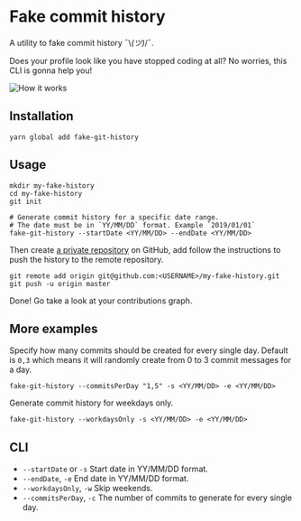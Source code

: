 # Fake commit history

A utility to fake commit history ¯\\_(ツ)_/¯.

Does your profile look like you have stopped coding at all? 
No worries, this CLI is gonna help you!

<img src="https://dl.dropboxusercontent.com/s/q2iinti6v0zbhzs/contributions.gif?dl=0" alt="How it works" />

## Installation

```shell script
yarn global add fake-git-history
```

## Usage

```shell script
mkdir my-fake-history
cd my-fake-history
git init

# Generate commit history for a specific date range.
# The date must be in `YY/MM/DD` format. Example `2019/01/01`
fake-git-history --startDate <YY/MM/DD> --endDate <YY/MM/DD>
```

Then create [a private repository](https://github.com/new) on GitHub,
add follow the instructions to push the history to the remote repository.

```shell script
git remote add origin git@github.com:<USERNAME>/my-fake-history.git
git push -u origin master
```

Done! Go take a look at your contributions graph.

## More examples

Specify how many commits should be created for every single day. 
Default is `0,3` which means it will randomly create from 0 to 3 commit messages for a day.

```shell script
fake-git-history --commitsPerDay "1,5" -s <YY/MM/DD> -e <YY/MM/DD>
```

Generate commit history for weekdays only.

```shell script
fake-git-history --workdaysOnly -s <YY/MM/DD> -e <YY/MM/DD>
```

## CLI

- `--startDate` or `-s` Start date in YY/MM/DD format.
- `--endDate`, `-e` End date in YY/MM/DD format.
- `--workdaysOnly`, `-w` Skip weekends.
- `--commitsPerDay`, `-c` The number of commits to generate for every single day.
